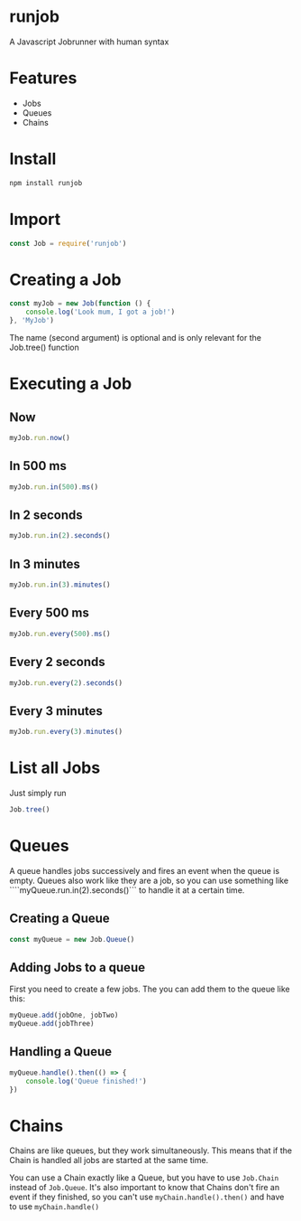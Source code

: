 # runjob
 A Javascript Jobrunner with human syntax

# Features
- Jobs
- Queues
- Chains

# Install
```sh
npm install runjob
```

# Import
```js
const Job = require('runjob')
```

# Creating a Job
```js
const myJob = new Job(function () {
    console.log('Look mum, I got a job!')
}, 'MyJob')
```

The name (second argument) is optional and is only relevant for the Job.tree() function

# Executing a Job
## Now
```js
myJob.run.now()
```

## In 500 ms
```js
myJob.run.in(500).ms()
```

## In 2 seconds
```js
myJob.run.in(2).seconds()
```

## In 3 minutes
```js
myJob.run.in(3).minutes()
```

## Every 500 ms
```js
myJob.run.every(500).ms()
```

## Every 2 seconds
```js
myJob.run.every(2).seconds()
```

## Every 3 minutes
```js
myJob.run.every(3).minutes()
```

# List all Jobs
Just simply run
```js
Job.tree()
```

# Queues
A queue handles jobs successively and fires an event when the queue is empty. Queues also work like they are a job, so you can use something like ````myQueue.run.in(2).seconds()``` to handle it at a certain time.

## Creating a Queue
```js
const myQueue = new Job.Queue()
```

## Adding Jobs to a queue
First you need to create a few jobs. The you can add them to the queue like this:
```js
myQueue.add(jobOne, jobTwo)
myQueue.add(jobThree)
```

## Handling a Queue
```js
myQueue.handle().then(() => {
    console.log('Queue finished!')
})
```

# Chains
Chains are like queues, but they work simultaneously. This means that if the Chain is handled all jobs are started at the same time.

You can use a Chain exactly like a Queue, but you have to use `Job.Chain` instead of `Job.Queue`.
It's also important to know that Chains don't fire an event if they finished, so you can't use `myChain.handle().then()` and have to use `myChain.handle()`